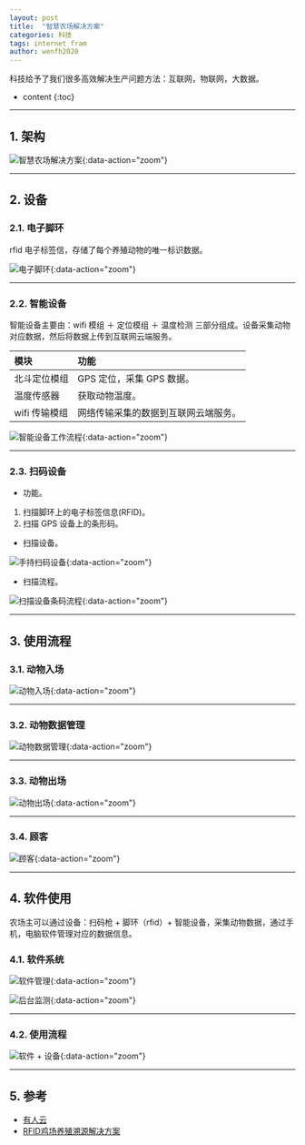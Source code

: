 ```yaml
---
layout: post
title:  "智慧农场解决方案"
categories: 科技
tags: internet fram
author: wenfh2020
---
```


科技给予了我们很多高效解决生产问题方法：互联网，物联网，大数据。
 



* content
{:toc}

---

## 1. 架构

![智慧农场解决方案](/images/2020/2020-09-24-10-03-27.png){:data-action="zoom"}

---

## 2. 设备

### 2.1. 电子脚环

rfid 电子标签信，存储了每个养殖动物的唯一标识数据。

![电子脚环](/images/2020/2020-09-20-10-46-22.png){:data-action="zoom"}

---

### 2.2. 智能设备

智能设备主要由：wifi 模组 ＋ 定位模组 ＋ 温度检测 三部分组成。设备采集动物对应数据，然后将数据上传到互联网云端服务。

| 模块          | 功能                                 |
| :------------ | :----------------------------------- |
| 北斗定位模组  | GPS 定位，采集 GPS 数据。            |
| 温度传感器    | 获取动物温度。                       |
| wifi 传输模组 | 网络传输采集的数据到互联网云端服务。 |

![智能设备工作流程](/images/2020/2020-09-24-10-07-57.png){:data-action="zoom"}

---

### 2.3. 扫码设备

* 功能。

1. 扫描脚环上的电子标签信息(RFID)。
2. 扫描 GPS 设备上的条形码。

* 扫描设备。

![手持扫码设备](/images/2020/2020-09-20-10-25-01.png){:data-action="zoom"}

* 扫描流程。

![扫描设备条码流程](/images/2020/2020-09-24-10-04-41.png){:data-action="zoom"}

---

## 3. 使用流程

### 3.1. 动物入场

![动物入场](/images/2020/2020-09-24-09-55-30.png){:data-action="zoom"}

---

### 3.2. 动物数据管理

![动物数据管理](/images/2020/2020-09-24-09-56-20.png){:data-action="zoom"}

---

### 3.3. 动物出场

![动物出场](/images/2020/2020-09-24-09-56-58.png){:data-action="zoom"}

---

### 3.4. 顾客

![顾客](/images/2020/2020-09-24-09-57-58.png){:data-action="zoom"}

---

## 4. 软件使用

农场主可以通过设备：扫码枪 + 脚环（rfid）+ 智能设备，采集动物数据，通过手机，电脑软件管理对应的数据信息。

### 4.1. 软件系统

![软件管理](/images/2020/2020-09-22-13-59-23.png){:data-action="zoom"}

![后台监测](/images/2020/2020-09-22-08-22-59.png){:data-action="zoom"}

---

### 4.2. 使用流程

![软件 + 设备](/images/2020/2020-09-24-10-11-52.png){:data-action="zoom"}

---

## 5. 参考

* [有人云](http://cloud.usr.cn/)
* [RFID鸡场养殖溯源解决方案](http://www.adworldiot.com/nd.jsp?id=23#_np=105_332)
